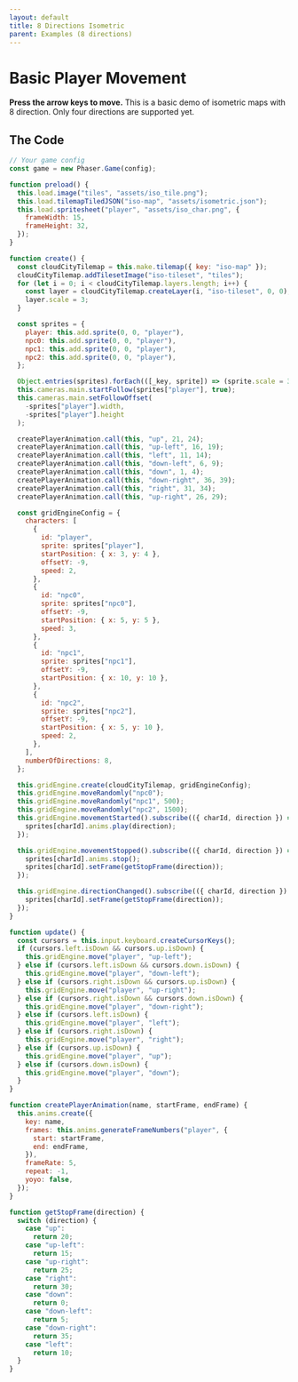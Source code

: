 ```yaml
---
layout: default
title: 8 Directions Isometric
parent: Examples (8 directions)
---
```


# Basic Player Movement

**Press the arrow keys to move.** This is a basic demo of isometric maps with 8 direction. Only four directions are supported yet.

<div id="game"></div>

<script src="js/phaser.min.js"></script>
<script src="js/grid-engine-2.8.0.min.js"></script>
<script src="js/getBasicConfig.js"></script>

<script>
  const config = getBasicConfig(preload, create, update);
  const game = new Phaser.Game(config);

  function preload () {
    this.load.image("tiles", "assets/iso_tile.png");
    this.load.tilemapTiledJSON("iso-map", "assets/isometric.json");
    this.load.spritesheet("player", "assets/iso_char.png", {
      frameWidth: 15,
      frameHeight: 32,
    });
  }

  function create () {
    const cloudCityTilemap = this.make.tilemap({ key: "iso-map" });
    cloudCityTilemap.addTilesetImage("iso-tileset", "tiles");
    for (let i = 0; i < cloudCityTilemap.layers.length; i++) {
      const layer = cloudCityTilemap.createLayer(i, "iso-tileset", 0, 0);
      layer.scale = 3;
    }

    const sprites = {
      "player": this.add.sprite(0, 0, "player"),
      "npc0": this.add.sprite(0, 0, "player"),
      "npc1": this.add.sprite(0, 0, "player"),
      "npc2": this.add.sprite(0, 0, "player"),
    };

    Object.entries(sprites).forEach(([_key, sprite]) => sprite.scale = 3);
    this.cameras.main.startFollow(sprites["player"], true);
    this.cameras.main.setFollowOffset(- (sprites["player"].width), -(sprites["player"].height));

    createPlayerAnimation.call(this, "up", 21, 24);
    createPlayerAnimation.call(this, "up-left", 16, 19);
    createPlayerAnimation.call(this, "left", 11, 14);
    createPlayerAnimation.call(this, "down-left", 6, 9);
    createPlayerAnimation.call(this, "down", 1, 4);
    createPlayerAnimation.call(this, "down-right", 36, 39);
    createPlayerAnimation.call(this, "right", 31, 34);
    createPlayerAnimation.call(this, "up-right", 26, 29);


    const gridEngineConfig = {
      characters: [
        {
          id: "player",
          sprite: sprites["player"],
          startPosition: {x: 3, y: 4},
          offsetY: -9,
          speed: 2
        },
        {
          id: "npc0",
          sprite: sprites["npc0"],
          offsetY: -9,
          startPosition: {x: 5, y: 5},
          speed: 3
        },
        {
          id: "npc1",
          sprite: sprites["npc1"],
          offsetY: -9,
          startPosition: {x: 10, y: 10},
        },
        {
          id: "npc2",
          sprite: sprites["npc2"],
          offsetY: -9,
          startPosition: {x: 5, y: 10},
          speed: 2
        },
      ],
      numberOfDirections: 8
    };

    this.gridEngine.create(cloudCityTilemap, gridEngineConfig);
    this.gridEngine.moveRandomly('npc0');
    this.gridEngine.moveRandomly('npc1', 500);
    this.gridEngine.moveRandomly('npc2', 1500);
    this.gridEngine
      .movementStarted()
      .subscribe(({charId, direction}) => {
        sprites[charId].anims.play(direction);
      });

    this.gridEngine
      .movementStopped()
      .subscribe(({charId, direction}) => {
        sprites[charId].anims.stop();
        sprites[charId].setFrame(getStopFrame(direction));
      });

    this.gridEngine
      .directionChanged()
      .subscribe(({charId, direction}) => {
        sprites[charId].setFrame(getStopFrame(direction));
      });
  }

  function update () {
    const cursors = this.input.keyboard.createCursorKeys();
    if (cursors.left.isDown && cursors.up.isDown) {
      this.gridEngine.move("player", "up-left");
    } else if (cursors.left.isDown && cursors.down.isDown) {
      this.gridEngine.move("player", "down-left");
    } else if (cursors.right.isDown && cursors.up.isDown) {
      this.gridEngine.move("player", "up-right");
    } else if (cursors.right.isDown && cursors.down.isDown) {
      this.gridEngine.move("player", "down-right");
    } else if (cursors.left.isDown) {
      this.gridEngine.move("player", "left");
    } else if (cursors.right.isDown) {
      this.gridEngine.move("player", "right");
    } else if (cursors.up.isDown) {
      this.gridEngine.move("player", "up");
    } else if (cursors.down.isDown) {
      this.gridEngine.move("player", "down");
    }
  }

  function createPlayerAnimation(name, startFrame, endFrame) {
    this.anims.create({
      key: name,
      frames: this.anims.generateFrameNumbers("player", {
        start: startFrame,
        end: endFrame,
      }),
      frameRate: 5,
      repeat: -1,
      yoyo: false,
    });
  }

  function getStopFrame(direction) {
    switch (direction) {
      case "up":
        return 20;
      case "up-left":
        return 15;
      case "up-right":
        return 25;
      case "right":
        return 30;
      case "down":
        return 0;
      case "down-left":
        return 5;
      case "down-right":
        return 35;
      case "left":
        return 10;
    }
  }
</script>

## The Code

```javascript
// Your game config
const game = new Phaser.Game(config);

function preload() {
  this.load.image("tiles", "assets/iso_tile.png");
  this.load.tilemapTiledJSON("iso-map", "assets/isometric.json");
  this.load.spritesheet("player", "assets/iso_char.png", {
    frameWidth: 15,
    frameHeight: 32,
  });
}

function create() {
  const cloudCityTilemap = this.make.tilemap({ key: "iso-map" });
  cloudCityTilemap.addTilesetImage("iso-tileset", "tiles");
  for (let i = 0; i < cloudCityTilemap.layers.length; i++) {
    const layer = cloudCityTilemap.createLayer(i, "iso-tileset", 0, 0);
    layer.scale = 3;
  }

  const sprites = {
    player: this.add.sprite(0, 0, "player"),
    npc0: this.add.sprite(0, 0, "player"),
    npc1: this.add.sprite(0, 0, "player"),
    npc2: this.add.sprite(0, 0, "player"),
  };

  Object.entries(sprites).forEach(([_key, sprite]) => (sprite.scale = 3));
  this.cameras.main.startFollow(sprites["player"], true);
  this.cameras.main.setFollowOffset(
    -sprites["player"].width,
    -sprites["player"].height
  );

  createPlayerAnimation.call(this, "up", 21, 24);
  createPlayerAnimation.call(this, "up-left", 16, 19);
  createPlayerAnimation.call(this, "left", 11, 14);
  createPlayerAnimation.call(this, "down-left", 6, 9);
  createPlayerAnimation.call(this, "down", 1, 4);
  createPlayerAnimation.call(this, "down-right", 36, 39);
  createPlayerAnimation.call(this, "right", 31, 34);
  createPlayerAnimation.call(this, "up-right", 26, 29);

  const gridEngineConfig = {
    characters: [
      {
        id: "player",
        sprite: sprites["player"],
        startPosition: { x: 3, y: 4 },
        offsetY: -9,
        speed: 2,
      },
      {
        id: "npc0",
        sprite: sprites["npc0"],
        offsetY: -9,
        startPosition: { x: 5, y: 5 },
        speed: 3,
      },
      {
        id: "npc1",
        sprite: sprites["npc1"],
        offsetY: -9,
        startPosition: { x: 10, y: 10 },
      },
      {
        id: "npc2",
        sprite: sprites["npc2"],
        offsetY: -9,
        startPosition: { x: 5, y: 10 },
        speed: 2,
      },
    ],
    numberOfDirections: 8,
  };

  this.gridEngine.create(cloudCityTilemap, gridEngineConfig);
  this.gridEngine.moveRandomly("npc0");
  this.gridEngine.moveRandomly("npc1", 500);
  this.gridEngine.moveRandomly("npc2", 1500);
  this.gridEngine.movementStarted().subscribe(({ charId, direction }) => {
    sprites[charId].anims.play(direction);
  });

  this.gridEngine.movementStopped().subscribe(({ charId, direction }) => {
    sprites[charId].anims.stop();
    sprites[charId].setFrame(getStopFrame(direction));
  });

  this.gridEngine.directionChanged().subscribe(({ charId, direction }) => {
    sprites[charId].setFrame(getStopFrame(direction));
  });
}

function update() {
  const cursors = this.input.keyboard.createCursorKeys();
  if (cursors.left.isDown && cursors.up.isDown) {
    this.gridEngine.move("player", "up-left");
  } else if (cursors.left.isDown && cursors.down.isDown) {
    this.gridEngine.move("player", "down-left");
  } else if (cursors.right.isDown && cursors.up.isDown) {
    this.gridEngine.move("player", "up-right");
  } else if (cursors.right.isDown && cursors.down.isDown) {
    this.gridEngine.move("player", "down-right");
  } else if (cursors.left.isDown) {
    this.gridEngine.move("player", "left");
  } else if (cursors.right.isDown) {
    this.gridEngine.move("player", "right");
  } else if (cursors.up.isDown) {
    this.gridEngine.move("player", "up");
  } else if (cursors.down.isDown) {
    this.gridEngine.move("player", "down");
  }
}

function createPlayerAnimation(name, startFrame, endFrame) {
  this.anims.create({
    key: name,
    frames: this.anims.generateFrameNumbers("player", {
      start: startFrame,
      end: endFrame,
    }),
    frameRate: 5,
    repeat: -1,
    yoyo: false,
  });
}

function getStopFrame(direction) {
  switch (direction) {
    case "up":
      return 20;
    case "up-left":
      return 15;
    case "up-right":
      return 25;
    case "right":
      return 30;
    case "down":
      return 0;
    case "down-left":
      return 5;
    case "down-right":
      return 35;
    case "left":
      return 10;
  }
}
```
